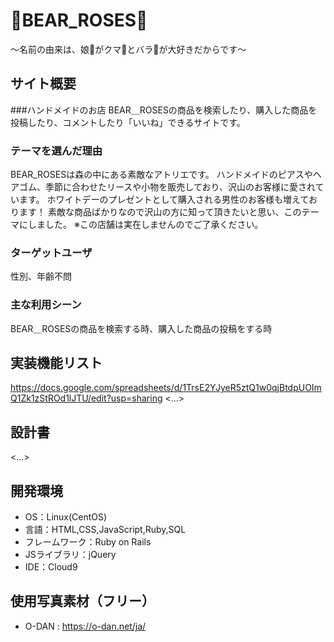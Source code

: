# 🐻BEAR_ROSES🌹
〜名前の由来は、娘👧がクマ🐻とバラ🌹が大好きだからです〜

## サイト概要
###ハンドメイドのお店 BEAR＿ROSESの商品を検索したり、購入した商品を投稿したり、コメントしたり「いいね」できるサイトです。


### テーマを選んだ理由
BEAR_ROSESは森の中にある素敵なアトリエです。
ハンドメイドのピアスやヘアゴム、季節に合わせたリースや小物を販売しており、沢山のお客様に愛されています。
ホワイトデーのプレゼントとして購入される男性のお客様も増えております！
素敵な商品ばかりなので沢山の方に知って頂きたいと思い、このテーマにしました。
※この店舗は実在しませんのでご了承ください。

### ターゲットユーザ
性別、年齢不問


### 主な利用シーン
BEAR＿ROSESの商品を検索する時、購入した商品の投稿をする時

## 実装機能リスト
https://docs.google.com/spreadsheets/d/1TrsE2YJyeR5ztQ1w0qjBtdpUOImQ1Zk1zStROd1lJTU/edit?usp=sharing
<...>

## 設計書
<...>

## 開発環境
- OS：Linux(CentOS)
- 言語：HTML,CSS,JavaScript,Ruby,SQL
- フレームワーク：Ruby on Rails
- JSライブラリ：jQuery
- IDE：Cloud9

## 使用写真素材（フリー）
- O-DAN : https://o-dan.net/ja/

